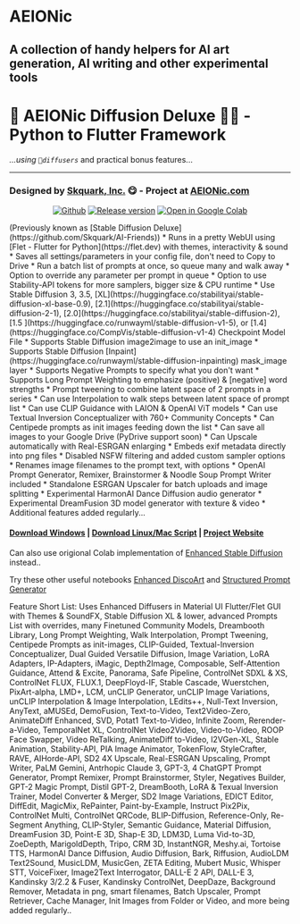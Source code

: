 # AEIONic
A collection of handy helpers for AI art generation, AI writing and other experimental tools
---
# 🎨 **AEIONic Diffusion Deluxe** 👨‍🎨️ - Python to Flutter Framework

*...using `🧨diffusers`* and practical bonus features...



---
### Designed by [**Skquark**, Inc.](https://www.Skquark.com) 😋 - Project at [AEIONic.com](https://AEIONic.com)
<p align=center>
<a href="https://github.com/Skquark/AEIONic/blob/main/AEIONic_Diffusion_Deluxe.ipynb"><img src="https://badgen.net/badge/icon/github?icon=github&label" alt="Github"></a> <a href="https://github.com/Skquark/AEIONic"><img src="https://badgen.net/github/release/Skquark/AEIONic/stable" alt="Release version"></a>
<a href="https://colab.research.google.com/github/Skquark/AEIONic/blob/main/AEIONic_Diffusion_Deluxe.ipynb"><img src="https://img.shields.io/badge/Open-in%20Colab-brightgreen?logo=google-colab&style=flat-square" alt="Open in Google Colab"/></a>
</p>
(Previously known as [Stable Diffusion Deluxe](https://github.com/Skquark/AI-Friends))
*   Runs in a pretty WebUI using [Flet - Flutter for Python](https://flet.dev) with themes, interactivity & sound
*   Saves all settings/parameters in your config file, don't need to Copy to Drive
*   Run a batch list of prompts at once, so queue many and walk away
*   Option to override any parameter per prompt in queue
*   Option to use Stability-API tokens for more samplers, bigger size & CPU runtime
*   Use Stable Diffusion 3, 3.5, [XL](https://huggingface.co/stabilityai/stable-diffusion-xl-base-0.9), [2.1](https://huggingface.co/stabilityai/stable-diffusion-2-1), [2.0](https://huggingface.co/stabilityai/stable-diffusion-2), [1.5 ](https://huggingface.co/runwayml/stable-diffusion-v1-5), or [1.4](https://huggingface.co/CompVis/stable-diffusion-v1-4) Checkpoint Model File
*   Supports Stable Diffusion image2image to use an init_image
*   Supports Stable Diffusion [Inpaint](https://huggingface.co/runwayml/stable-diffusion-inpainting) mask_image layer
*   Supports Negative Prompts to specify what you don't want
*   Supports Long Prompt Weighting to emphasize (positive) & [negative] word strengths
*   Prompt tweening to combine latent space of 2 prompts in a series
*   Can use Interpolation to walk steps between latent space of prompt list
*   Can use CLIP Guidance with LAION & OpenAI ViT models
*   Can use Textual Inversion Conceptualizer with 760+ Community Concepts
*   Can Centipede prompts as init images feeding down the list
*   Can save all images to your Google Drive (PyDrive support soon)
*   Can Upscale automatically with Real-ESRGAN enlarging
*   Embeds exif metadata directly into png files
*   Disabled NSFW filtering and added custom sampler options
*   Renames image filenames to the prompt text, with options
*   OpenAI Prompt Generator, Remixer, Brainstormer & Noodle Soup Prompt Writer included
*   Standalone ESRGAN Upscaler for batch uploads and image splitting
*   Experimental HarmonAI Dance Diffusion audio generator
*   Experimental DreamFusion 3D model generator with texture & video
*   Additional features added regularly...

#### <a href="https://github.com/Skquark/AEIONic/raw/main/AEIONic-Diffusion-Deluxe/AEIONic-setup.exe">Download Windows</a> | <a href="https://github.com/Skquark/AEIONic/raw/main/AEIONic-Diffusion-Deluxe/aeionic-linux.sh">Download Linux/Mac Script</a> | <a href="https://AEIONic.com">Project Website</a>

Can also use origional Colab implementation of [Enhanced Stable Diffusion](https://colab.research.google.com/github/Skquark/structured-prompt-generator/blob/main/Enhanced_Stable_Diffusion_with_diffusers.ipynb) instead..

Try these other useful notebooks [Enhanced DiscoArt](https://colab.research.google.com/github/Skquark/structured-prompt-generator/blob/main/DiscoArt_%5B_w_Batch_Prompts_%26_GPT_3_Generator%5D.ipynb) and [Structured Prompt Generator](https://colab.research.google.com/github/Skquark/structured-prompt-generator/blob/main/Structured_Prompt_Generator.ipynb)

Feature Short List: Uses Enhanced Diffusers in Material UI Flutter/Flet GUI with Themes & SoundFX, Stable Diffusion XL & lower, advanced Prompts List with overrides, many Finetuned Community Models, Dreambooth Library, Long Prompt Weighting, Walk Interpolation, Prompt Tweening, Centipede Prompts as init-images, CLIP-Guided, Textual-Inversion Conceptualizer, Dual Guided Versatile Diffusion, Image Variation, LoRA Adapters, IP-Adapters, iMagic, Depth2Image, Composable, Self-Attention Guidance, Attend & Excite, Panorama, Safe Pipeline, ControlNet SDXL & XS, ControlNet FLUX, FLUX.1, DeepFloyd-IF, Stable Cascade, Wuerstchen, PixArt-alpha, LMD+, LCM, unCLIP Generator, unCLIP Image Variations, unCLIP Interpolation & Image Interpolation, LEdits++, Null-Text Inversion, AnyText, aMUSEd, DemoFusion, Text-to-Video, Text2Video-Zero, AnimateDiff Enhanced, SVD, Potat1 Text-to-Video, Infinite Zoom, Rerender-a-Video, TemporalNet XL, ControlNet Video2Video, Video-to-Video, ROOP Face Swapper, Video ReTalking, AnimateDiff to-Video, I2VGen-XL, Stable Animation, Stability-API, PIA Image Animator, TokenFlow, StyleCrafter, RAVE, AIHorde-API, SD2 4X Upscale, Real-ESRGAN Upscaling, Prompt Writer, PaLM Gemini, Antrhopic Claude 3, GPT-3, 4 ChatGPT Prompt Generator, Prompt Remixer, Prompt Brainstormer, Styler, Negatives Builder, GPT-2 Magic Prompt, Distil GPT-2, DreamBooth, LoRA & Texual Inversion Trainer, Model Converter & Merger, SD2 Image Variations, EDICT Editor, DiffEdit, MagicMix, RePainter, Paint-by-Example, Instruct Pix2Pix, ControlNet Multi, ControlNet QRCode, BLIP-Diffusion, Reference-Only, Re-Segment Anything, CLIP-Styler, Semantic Guidance, Material Diffusion, DreamFusion 3D, Point-E 3D, Shap-E 3D, LDM3D, Luma Vid-to-3D, ZoeDepth, MarigoldDepth, Tripo, CRM 3D, InstantNGR, Meshy.ai, Tortoise TTS, HarmonAI Dance Diffusion, Audio Diffusion, Bark, Riffusion, AudioLDM Text2Sound, MusicLDM, MusicGen, ZETA Editing, Mubert Music, Whisper STT, VoiceFixer, Image2Text Interrogator, DALL-E 2 API, DALL-E 3, Kandinsky 3/2.2 & Fuser, Kandinsky ControlNet, DeepDaze, Background Remover, Metadata in png, smart filenames, Batch Upscaler, Prompt Retriever, Cache Manager, Init Images from Folder or Video, and more being added regularly..
